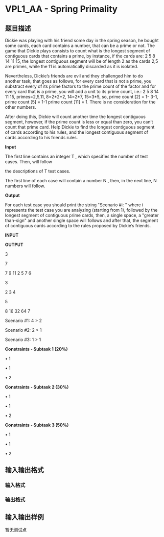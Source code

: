 # VPL1_AA - Spring Primality

## 题目描述

Dickie was playing with his friend some day in the spring season, he bought some cards, each card contains a number, that can be a prime or not. The game that Dickie plays consists to count what is the longest segment of contiguous cards that contains a prime, by instance, if the cards are: 2 5 8 14 11 15, the longest contiguous segment will be of length 2 as the cards 2,5 are primes, while the 11 is automatically discarded as it is isolated.

Nevertheless, Dickie’s friends are evil and they challenged him to do another task, that goes as follows, for every card that is not a prime, you substract every of its prime factors to the prime count of the factor and for every card that is a prime, you will add a unit to its prime count, i.e.: 2 5 8 14 11 15, primes=2,5,11, 8=2\*2\*2, 14=2\*7, 15=3\*5, so, prime count \[2\] = 1- 3-1, prime count \[5\] = 1-1 prime count \[11\] = 1. There is no consideration for the other numbers.

After doing this, Dickie will count another time the longest contiguous segment, however, if the prime count is less or equal than zero, you can’t count that prime card. Help Dickie to find the longest contiguous segment of cards according to his rules, and the longest contiguous segment of cards according to his friends rules.

**Input**

The first line contains an integer T , which specifies the number of test cases. Then, will follow

the descriptions of T test cases.

The first line of each case will contain a number N , then, in the next line, N numbers will follow.

**Output**

For each test case you should print the string "Scenario #i: " where i represents the test case you are analyzing (starting from 1), followed by the longest segment of contiguous prime cards, then, a single space, a "greater than-sign" and another single space will follows and after that, the segment of contiguous cards according to the rules proposed by Dickie’s friends.

**INPUT**

**OUTPUT**

3

7

7 9 11 2 5 7 6

3

2 3 4

5

8 16 32 64 7

Scenario #1: 4 > 2

Scenario #2: 2 > 1

Scenario #3: 1 > 1

**Constraints - Subtask 1 (20%)**

• 1

• 1

• 2

**Constraints - Subtask 2 (30%)**

• 1

• 1

• 2

**Constraints - Subtask 3 (50%)**

• 1

• 1

• 2

## 输入输出格式

### 输入格式

### 输出格式

## 输入输出样例

暂无测试点

